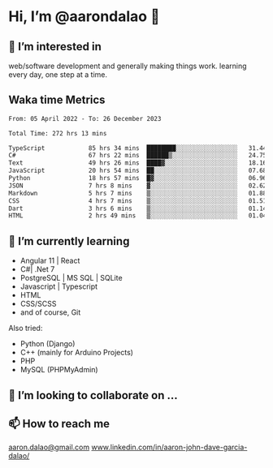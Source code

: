 # __Hi, I’m @aarondalao__ 👋 
## 👀 I’m interested in 
web/software development and generally making things work.
learning every day, one step at a time. 

## Waka time Metrics
<!--START_SECTION:waka-->

```txt
From: 05 April 2022 - To: 26 December 2023

Total Time: 272 hrs 13 mins

TypeScript            85 hrs 34 mins  ████████░░░░░░░░░░░░░░░░░   31.44 %
C#                    67 hrs 22 mins  ██████▒░░░░░░░░░░░░░░░░░░   24.75 %
Text                  49 hrs 26 mins  ████▓░░░░░░░░░░░░░░░░░░░░   18.16 %
JavaScript            20 hrs 54 mins  ██░░░░░░░░░░░░░░░░░░░░░░░   07.68 %
Python                18 hrs 57 mins  █▓░░░░░░░░░░░░░░░░░░░░░░░   06.96 %
JSON                  7 hrs 8 mins    ▓░░░░░░░░░░░░░░░░░░░░░░░░   02.62 %
Markdown              5 hrs 7 mins    ▒░░░░░░░░░░░░░░░░░░░░░░░░   01.88 %
CSS                   4 hrs 7 mins    ▒░░░░░░░░░░░░░░░░░░░░░░░░   01.51 %
Dart                  3 hrs 6 mins    ▒░░░░░░░░░░░░░░░░░░░░░░░░   01.14 %
HTML                  2 hrs 49 mins   ▒░░░░░░░░░░░░░░░░░░░░░░░░   01.04 %
```

<!--END_SECTION:waka-->

## 🌱 I’m currently learning 

- Angular 11 | React 
- C#| .Net 7
- PostgreSQL | MS SQL | SQLite
- Javascript | Typescript
- HTML 
- CSS/SCSS
- and of course, Git 


Also tried:
- Python (Django)
- C++ (mainly for Arduino Projects)
- PHP
- MySQL (PHPMyAdmin)


## 💞️ I’m looking to collaborate on ...

## 📫 How to reach me 
aaron.dalao@gmail.com
www.linkedin.com/in/aaron-john-dave-garcia-dalao/

<!---
aarondalao/aarondalao is a ✨ special ✨ repository because its `README.md` (this file) appears on your GitHub profile.
You can click the Preview link to take a look at your changes.
--->
